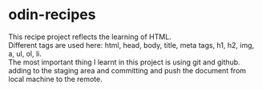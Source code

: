 # odin-recipes
This recipe project reflects the learning of HTML.<br>
Different tags are used here: html, head, body, title, meta tags, h1, h2, img, a, ul, ol, li.<br>
The most important thing I learnt in this project is using git and github. adding to the staging area and committing and push the document from local machine to the remote. 